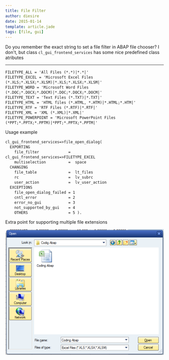 ```yaml
---
title: File Filter
author: diesire
date: 2015-01-14
template: article.jade
tags: [file, gui]
---
```


Do you remember the exact string to set a file filter in ABAP file chooser? I don't, but class `cl_gui_frontend_services` has some nice predefined class atributes

---

```abap
FILETYPE_ALL = 'All Files (*.*)|*.*|'
FILETYPE_EXCEL = 'Microsoft Excel Files (*.XLS;*.XLSX;*.XLSM)|*.XLS;*.XLSX;*.XLSM|'
FILETYPE_WORD = 'Microsoft Word Files (*.DOC;*.DOCX;*.DOCM)|*.DOC;*.DOCX;*.DOCM|'
FILETYPE_TEXT = 'Text Files (*.TXT)|*.TXT|'
FILETYPE_HTML = 'HTML files (*.HTML, *.HTM)|*.HTML;*.HTM|'
FILETYPE_RTF = 'RTF Files (*.RTF)|*.RTF|'
FILETYPE_XML = 'XML (*.XML)|*.XML|'
FILETYPE_POWERPOINT = 'Microsoft PowerPoint Files (*PPT;*.PPTX;*.PPTM)|*PPT;*.PPTX;*.PPTM|'
```

Usage example

```abap
cl_gui_frontend_services=>file_open_dialog(
  EXPORTING
    file_filter             =  cl_gui_frontend_services=>FILETYPE_EXCEL
    multiselection          =  space
  CHANGING
    file_table              =  lt_files
    rc                      =  lv_subrc
    user_action             =  lv_user_action
  EXCEPTIONS
    file_open_dialog_failed = 1
    cntl_error              = 2
    error_no_gui            = 3
    not_supported_by_gui    = 4
    OTHERS                  = 5 ).
```

Extra point for supporting multiple file extensions

![Excel file filter in action](file_filter.png)
